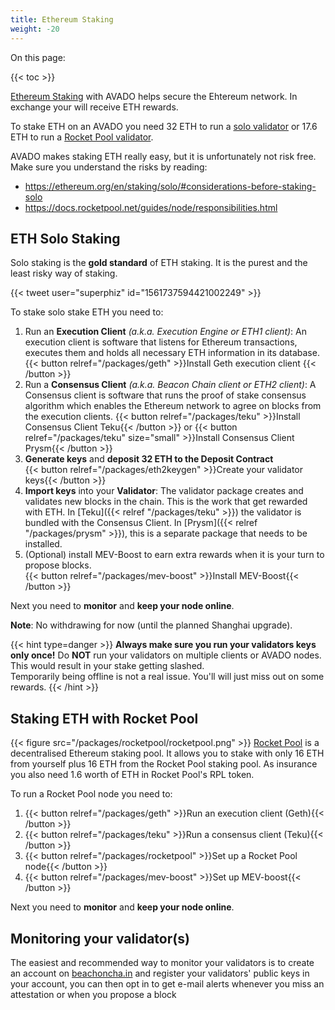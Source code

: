 ```yaml
---
title: Ethereum Staking
weight: -20
---
```


On this page:

{{< toc >}}

[Ethereum Staking](https://ethereum.org/en/staking/solo) with AVADO helps secure the Ehtereum network. In exchange your will receive ETH rewards. 

To stake ETH on an AVADO you need 32 ETH to run a [solo validator](#solo-staking) or 17.6 ETH to run a [Rocket Pool validator](#rocket-pool).

AVADO makes staking ETH really easy, but it is unfortunately not risk free.
Make sure you understand the risks by reading:
* <https://ethereum.org/en/staking/solo/#considerations-before-staking-solo>
* <https://docs.rocketpool.net/guides/node/responsibilities.html>

## ETH Solo Staking

Solo staking is the **gold standard** of ETH staking. It is the purest and the least risky way of staking.

{{< tweet user="superphiz" id="1561737594421002249" >}}

To stake solo stake ETH you need to:
1.  Run an **Execution Client** _(a.k.a. Execution Engine or ETH1 client)_: An execution client is software that listens for Ethereum transactions, executes them and holds all necessary ETH information in its database.  
    {{< button relref="/packages/geth" >}}Install Geth execution client {{< /button >}}
2. Run a **Consensus Client** _(a.k.a. Beacon Chain client or ETH2 client)_: A Consensus client is software that runs the proof of stake consensus algorithm which enables the Ethereum network to agree on blocks from the execution clients. 
    {{< button relref="/packages/teku" >}}Install Consensus Client Teku{{< /button >}} or {{< button relref="/packages/teku" size="small" >}}Install Consensus Client Prysm{{< /button >}}
3. **Generate keys** and **deposit 32 ETH to the Deposit Contract**  
   {{< button relref="/packages/eth2keygen" >}}Create your validator keys{{< /button >}}
4. **Import keys** into your **Validator**: The validator package creates and validates new blocks in the chain. This is the work that get rewarded with ETH. In [Teku]({{< relref "/packages/teku" >}}) the validator is bundled with the Consensus Client. In [Prysm]({{< relref "/packages/prysm" >}}), this is a separate package that needs to be installed.
5. (Optional) install MEV-Boost to earn extra rewards when it is your turn to propose blocks.  
   {{< button relref="/packages/mev-boost" >}}Install MEV-Boost{{< /button >}}

Next you need to **monitor** and **keep your node online**.

**Note**: No withdrawing for now (until the planned Shanghai upgrade).

{{< hint type=danger >}}
**Always make sure you run your validators keys only once!** Do **NOT** run your validators on multiple clients or AVADO nodes. This would result in your stake getting slashed.  
Temporarily being offline is not a real issue. You'll will just miss out on some rewards.
{{< /hint >}}

## Staking ETH with Rocket Pool

{{< figure src="/packages/rocketpool/rocketpool.png" >}}
[Rocket Pool](https://rocketpool.net/) is a decentralised Ethereum staking pool. It allows you to stake with only 16 ETH from yourself plus 16 ETH from the Rocket Pool staking pool. As insurance you also need 1.6 worth of ETH in Rocket Pool's RPL token.

To run a Rocket Pool node you need to:
1. {{< button relref="/packages/geth" >}}Run an execution client (Geth){{< /button >}}
2. {{< button relref="/packages/teku" >}}Run a consensus client (Teku){{< /button >}}
3. {{< button relref="/packages/rocketpool" >}}Set up a Rocket Pool node{{< /button >}}
4. {{< button relref="/packages/mev-boost" >}}Set up MEV-boost{{< /button >}}

Next you need to **monitor** and **keep your node online**.

## Monitoring your validator(s)

The easiest and recommended way to monitor your validators is to create an account on [beachoncha.in](https://beachoncha.in) and register your validators' public keys in your account, you can then opt in to get e-mail alerts whenever you miss an attestation or when you propose a block
